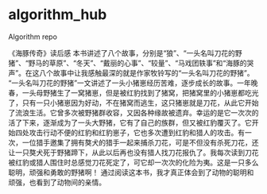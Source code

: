 # algorithm_hub
Algorithm repo


《海豚传奇》读后感
	本书讲述了八个故事，分别是“狼”、“一头名叫刀花的野猪”、“野马的草原”、“冬天”、“戴丽的心事”、“较量”、“马戏团轶事”和“海豚的哭声”。在这八个故事中让我感触最深的就是作家牧铃写的“一头名叫刀花的野猪”。
	“一头名叫刀花的野猪”一文讲述了一头小猪崽经历苦难，逐步成长的故事。一年晚春，一头母野猪生了一窝猪崽，但是被红豹找到了猪窝，把猪窝里的小猪崽都吃光了，只有一只小猪崽因为好动，不在猪窝而逃生，这只猪崽就是刀花，从此它开始了流浪生活。它曾多次被野猪群收容，又因各种缘故被遗弃。幸运的是它一次次的活了下来，逐渐成为了一头大野猪，它有了自己的族群，但又被红豹覆灭了。它开始四处攻击行动不便的红豹和红豹崽子，它也多次遭到红豹和猎人的攻击。有一次，一位猎手邀集了拥有獒犬的猎手一起来捕杀刀花，可是不但没有杀死刀花，还让一只獒犬死于野猪蹄下，从此以后再也没有猎人找刀花报仇了。我每次读到刀花被红豹或猎人围住时总感觉刀花死定了，可它却一次次的化险为夷。这是一只多么聪明，顽强和勇敢的野猪啊！
	通过阅读这本书，我才真正体会到了动物的聪明和顽强，也看到了动物间的亲情。
